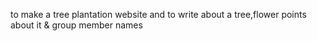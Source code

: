 to make a tree plantation website 
and
 to write about a tree,flower  points about it 
 & group member names
